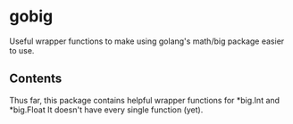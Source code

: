 # gobig
 Useful wrapper functions to make using golang's math/big package easier to use.

## Contents
Thus far, this package contains helpful wrapper functions for *big.Int and *big.Float
It doesn't have every single function (yet).